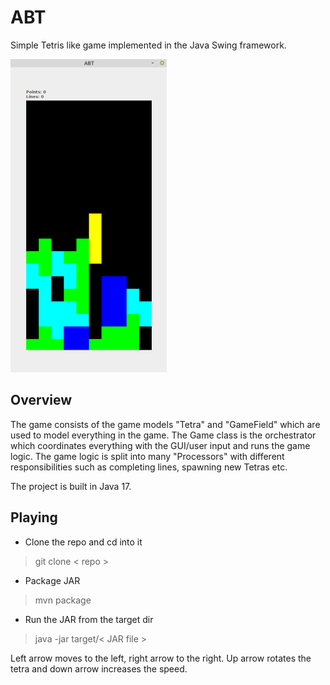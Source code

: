 # ABT
Simple Tetris like game implemented in the Java Swing framework.

![Gameplay](docs/screenshots/gameplay.png)

## Overview
The game consists of the game models "Tetra" and "GameField" which are used to model
everything in the game. The Game class is the orchestrator which coordinates
everything with the GUI/user input and runs the game logic. The game logic is split
into many "Processors" with different responsibilities such as completing lines,
spawning new Tetras etc.

The project is built in Java 17.

## Playing
* Clone the repo and cd into it
> git clone < repo >
* Package JAR
> mvn package
* Run the JAR from the target dir
> java -jar target/< JAR file >

Left arrow moves to the left, right arrow to the right. Up arrow rotates the tetra
and down arrow increases the speed.